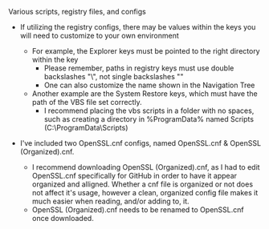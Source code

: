 Various scripts, registry files, and configs
  - If utilizing the registry configs, there may be values within the keys you will need to customize to your own environment
    - For example, the Explorer keys must be pointed to the right directory within the key
      - Please remember, paths in registry keys must use double backslashes "\\\", not single backslashes "\"
      - One can also customize the name shown in the Navigation Tree
    - Another example are the System Restore keys, which must have the path of the VBS file set correctly.
      - I recommend placing the vbs scripts in a folder with no spaces, such as creating a directory in %ProgramData% named Scripts (C:\ProgramData\Scripts)

  - I've included two OpenSSL.cnf configs, named OpenSSL.cnf & OpenSSL (Organized).cnf.
    - I recommend downloading OpenSSL (Organized).cnf, as I had to edit OpenSSL.cnf specifically for GitHub in order to have it appear organized and alligned.  Whether a cnf file is organized or not does not affect it's usage, however a clean, organized config file makes it much easier when reading, and/or adding to, it. 
    - OpenSSL (Organized).cnf needs to be renamed to OpenSSL.cnf once downloaded.
